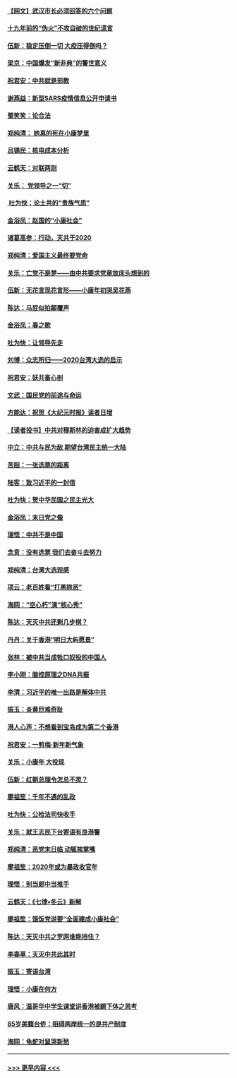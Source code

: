 #### [【网文】武汉市长必须回答的六个问题](../pages/nsc993/n11813848.md?t=01231144) 
#### [十九年前的“伪火”不攻自破的世纪谎言](../pages/nsc993/n11813238.md?t=01231144) 
#### [伍新：稳定压倒一切 大疫压得倒吗？](../pages/nsc993/n11812634.md?t=01231144) 
#### [梁京：中国爆发“新非典”的警世意义](../pages/nsc993/n11812554.md?t=01231144) 
#### [祝君安：中共就是邪教](../pages/nsc993/n11812431.md?t=01231144) 
#### [谢燕益：新型SARS疫情信息公开申请书](../pages/nsc993/n11808840.md?t=01231144) 
#### [蜀笑笑：论合法](../pages/nsc993/n11808064.md?t=01231144) 
#### [郑纯清： 她真的死在小康梦里](../pages/nsc993/n11806623.md?t=01231144) 
#### [吕锡民：核电成本分析](../pages/nsc993/n11806284.md?t=01231144) 
#### [云鹤天：对联两则](../pages/nsc993/n11805957.md?t=01231144) 
#### [关乐： 党领导之一“切”](../pages/nsc993/n11804505.md?t=01231144) 
#### [ 吐为快：论土共的“贵族气质”](../pages/nsc993/n11804490.md?t=01231144) 
#### [金浴凤：赵国的“小康社会”](../pages/nsc993/n11804452.md?t=01231144) 
#### [诸葛高参：行动，灭共于2020](../pages/nsc993/n11804120.md?t=01231144) 
#### [郑纯清：爱国主义最终要党命](../pages/nsc993/n11802197.md?t=01231144) 
#### [关乐：亡党不是梦——由中共要求党章放床头想到的](../pages/nsc993/n11802156.md?t=01231144) 
#### [伍新：无花言现花言形——小康年初哭吴花燕](../pages/nsc993/n11800044.md?t=01231144) 
#### [陈达：马屁似拍颠覆声](../pages/nsc993/n11800010.md?t=01231144) 
#### [金浴凤：春之歌](../pages/nsc993/n11797687.md?t=01231144) 
#### [吐为快：让领导先走](../pages/nsc993/n11797512.md?t=01231144) 
#### [刘博：众志所归——2020台湾大选的启示](../pages/nsc993/n11796878.md?t=01231144) 
#### [祝君安：妖共畜心剖](../pages/nsc993/n11794273.md?t=01231144) 
#### [文武：国民党的前途与命运](../pages/nsc993/n11794198.md?t=01231144) 
#### [方能达：祝贺《大纪元时报》读者日增](../pages/nsc993/n11793807.md?t=01231144) 
#### [【读者投书】中共对穆斯林的迫害成扩大趋势](../pages/nsc993/n11791371.md?t=01231144) 
#### [中立：中共与民为敌 期望台湾民主统一大陆](../pages/nsc993/n11790392.md?t=01231144) 
#### [苦胆：一张选票的距离](../pages/nsc993/n11788914.md?t=01231144) 
#### [陆客：致习近平的一封信](../pages/nsc993/n11788867.md?t=01231144) 
#### [吐为快：贺中华民国之民主光大](../pages/nsc993/n11788618.md?t=01231144) 
#### [金浴凤：末日党之像](../pages/nsc993/n11787475.md?t=01231144) 
#### [理悟：中共不是中国](../pages/nsc993/n11787463.md?t=01231144) 
#### [念贲：没有选票  我们去奋斗去努力](../pages/nsc993/n11787398.md?t=01231144) 
#### [郑纯清：台湾大选观感](../pages/nsc993/n11786210.md?t=01231144) 
#### [项云：老百姓看“打黑除恶”](../pages/nsc993/n11785398.md?t=01231144) 
#### [海网：“空心朽”演“核心秀”](../pages/nsc993/n11783874.md?t=01231144) 
#### [陈达：天灭中共还剩几步棋？](../pages/nsc993/n11783719.md?t=01231144) 
#### [丹丹：关于香港“明日大屿愿景”](../pages/nsc993/n11783273.md?t=01231144) 
#### [张林：被中共当成牲口奴役的中国人](../pages/nsc993/n11782397.md?t=01231144) 
#### [李小刚：脑控原理之DNA共振](../pages/nsc993/n11780962.md?t=01231144) 
#### [李清：习近平的唯一出路是解体中共](../pages/nsc993/n11780866.md?t=01231144) 
#### [振玉：炎黄巨难奇耻](../pages/nsc993/n11779632.md?t=01231144) 
#### [港人心声：不想看到宝岛成为第二个香港](../pages/nsc993/n11778817.md?t=01231144) 
#### [祝君安：一剪梅‧新年新气象](../pages/nsc993/n11776340.md?t=01231144) 
#### [关乐：小康年 大役现](../pages/nsc993/n11774213.md?t=01231144) 
#### [伍新：红朝总理令怎总不灵？](../pages/nsc993/n11770813.md?t=01231144) 
#### [廖祖笙：千年不遇的乱政](../pages/nsc993/n11770373.md?t=01231144) 
#### [吐为快：公检法司快收手](../pages/nsc993/n11770359.md?t=01231144) 
#### [关乐：就王志民下台寄语有良港警](../pages/nsc993/n11769903.md?t=01231144) 
#### [郑纯清：恶党末日临 动辄挨掌嘴](../pages/nsc993/n11769356.md?t=01231144) 
#### [廖祖笙：2020年或为暴政收官年](../pages/nsc993/n11768216.md?t=01231144) 
#### [理悟：别当郎中当推手](../pages/nsc993/n11768243.md?t=01231144) 
#### [云鹤天：《七律▪冬云》新解](../pages/nsc993/n11768204.md?t=01231144) 
#### [廖祖笙：饿饭党说要“全面建成小康社会”](../pages/nsc993/n11767482.md?t=01231144) 
#### [陈达：天灭中共之罗网谁能挡住？](../pages/nsc993/n11767465.md?t=01231144) 
#### [李春草：天灭中共此其时](../pages/nsc993/n11767452.md?t=01231144) 
#### [振玉：寄语台湾](../pages/nsc993/n11767432.md?t=01231144) 
#### [理悟：小康在何方](../pages/nsc993/n11767394.md?t=01231144) 
#### [唐风：温哥华中学生课堂讲香港被踢下体之思考](../pages/nsc993/n11766848.md?t=01231144) 
#### [85岁美籍台侨：阻碍两岸统一的是共产制度](../pages/nsc993/n11765043.md?t=01231144) 
#### [海网：龟蛇对鼠哭新愁](../pages/nsc993/n11764895.md?t=01231144) 

----
#### [ >>> 更早内容 <<< ](../indexes/nsc993-earlier.md)
